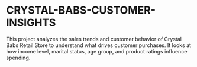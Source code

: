 # CRYSTAL-BABS-CUSTOMER-INSIGHTS
This project analyzes the sales trends and customer behavior of Crystal Babs Retail Store to understand what drives customer purchases. It looks at how income level, marital status, age group, and product ratings influence spending. 
